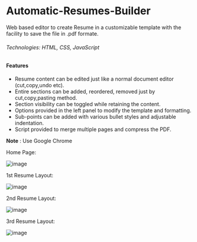 # Automatic-Resumes-Builder
Web based editor to create Resume in a customizable template with the facility to save the file in .pdf formate.  


###### Technologies: HTML, CSS, JavaScript



#### Features
- Resume content can be edited just like a normal document editor (cut,copy,undo etc).
- Entire sections can be added, reordered, removed just by cut,copy,pasting method.
- Section visibility can be toggled while retaining the content.
- Options provided in the left panel to modify the template and formatting.
- Sub-points can be added with various bullet styles and adjustable indentation.
- Script provided to merge multiple pages and compress the PDF.

**Note** : Use Google Chrome

Home Page:

![image](https://user-images.githubusercontent.com/71165326/195853989-e5add829-22b2-49f8-929b-d381f660ed68.png)

1st Resume Layout:

![image](https://user-images.githubusercontent.com/71165326/195854201-156384e4-3134-464a-8154-2d6b691b7606.png)

2nd Resume Layout:

![image](https://user-images.githubusercontent.com/71165326/195854266-efdb1aea-b643-493e-b63e-aebc0fbdc002.png)

3rd Resume Layout:

![image](https://user-images.githubusercontent.com/71165326/195854309-a9810589-73b9-4c3b-aad6-e0c0c32f16f9.png)

